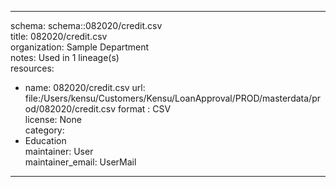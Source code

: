 


---  
schema: schema::082020/credit.csv  
title: 082020/credit.csv  
organization: Sample Department  
notes: Used in 1 lineage(s)  
resources:  
  - name: 082020/credit.csv 
    url: file:/Users/kensu/Customers/Kensu/LoanApproval/PROD/masterdata/prod/082020/credit.csv 
    format : CSV  
license: None  
category:
  - Education  
maintainer: User  
maintainer_email: UserMail  
---
